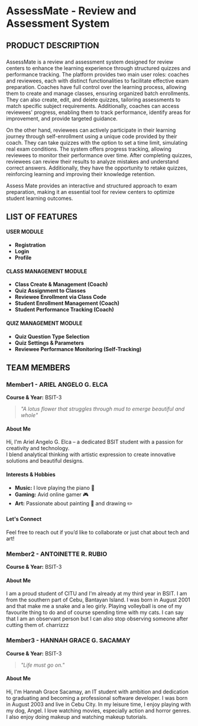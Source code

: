 # AssessMate - Review and Assessment System
## PRODUCT DESCRIPTION
### 
AssessMate is a review and assessment system designed for review centers to enhance the learning experience through structured quizzes and performance tracking. The platform provides two main user roles: coaches and reviewees, each with distinct functionalities to facilitate effective exam preparation.
Coaches have full control over the learning process, allowing them to create and manage classes, ensuring organized batch enrollments. They can also create, edit, and delete quizzes, tailoring assessments to match specific subject requirements. Additionally, coaches can access reviewees' progress, enabling them to track performance, identify areas for improvement, and provide targeted guidance.

On the other hand, reviewees can actively participate in their learning journey through self-enrollment using a unique code provided by their coach. They can take quizzes with the option to set a time limit, simulating real exam conditions. The system offers progress tracking, allowing reviewees to monitor their performance over time. After completing quizzes, reviewees can review their results to analyze mistakes and understand correct answers. Additionally, they have the opportunity to retake quizzes, reinforcing learning and improving their knowledge retention.

Assess Mate provides an interactive and structured approach to exam preparation, making it an essential tool for review centers to optimize student learning outcomes.

## LIST OF FEATURES
#### USER MODULE
- **Registration** 
- **Login**  
- **Profile** 

#### CLASS MANAGEMENT MODULE 
- **Class Create & Management (Coach)** 
- **Quiz Assignment to Classes**  
- **Reviewee Enrollment via Class Code** 
- **Student Enrollment Management (Coach)** 
- **Student Performance Tracking (Coach)** 

#### QUIZ MANAGEMENT MODULE 
- **Quiz Question Type Selection** 
- **Quiz Settings & Parameters**  
- **Reviewee Performance Monitoring (Self-Tracking)** 

## TEAM MEMBERS

### Member1 - ARIEL ANGELO G. ELCA
**Course & Year:** BSIT-3

> _"A lotus flower that struggles through mud to emerge beautiful and whole"_

#### About Me
Hi, I'm Ariel Angelo G. Elca – a dedicated BSIT student with a passion for creativity and technology.  
I blend analytical thinking with artistic expression to create innovative solutions and beautiful designs.

#### Interests & Hobbies
- **Music:** I love playing the piano 🎹  
- **Gaming:** Avid online gamer 🎮  
- **Art:** Passionate about painting 🎨 and drawing ✏️

#### Let's Connect
Feel free to reach out if you’d like to collaborate or just chat about tech and art!

### Member2 - ANTOINETTE R. RUBIO
**Course & Year:** BSIT-3

#### About Me
I am a proud student of CITU and I'm already at my third year in BSIT. I am from the southern part of Cebu, Bantayan Island. I was born in August 2001 and that make me a snake and a leo girly. Playing volleyball is one of my favourite thing to do and of course spending time with my cats. I can say that I am an observant person but I can also stop observing someone after cutting them of. charrizzz

### Member3 - HANNAH GRACE G. SACAMAY
**Course & Year:** BSIT-3

> _"Life must go on."_

#### About Me
Hi, I'm Hannah Grace Sacamay, an IT student with ambition and dedication to graduating and becoming a professional software developer. I was born in August 2003 and live in Cebu City.
In my leisure time, I enjoy playing with my dog, Angel. I love watching movies, especially action and horror genres. I also enjoy doing makeup and watching makeup tutorials.